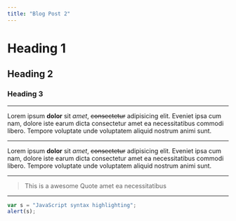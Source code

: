 ```yaml
---
title: "Blog Post 2"
---
```


# Heading 1
## Heading 2
### Heading 3
---

Lorem ipsum **dolor** sit *amet*, ~~consectetur~~ adipisicing elit. Eveniet ipsa cum nam, dolore iste earum dicta consectetur amet ea necessitatibus commodi libero. Tempore voluptate unde voluptatem aliquid nostrum animi sunt.

---

Lorem ipsum **dolor** sit *amet*, ~~consectetur~~ adipisicing elit. Eveniet ipsa cum nam, dolore iste earum dicta consectetur amet ea necessitatibus commodi libero. Tempore voluptate unde voluptatem aliquid nostrum animi sunt.

---
> This is a awesome Quote
> amet ea necessitatibus 

---

```javascript
var s = "JavaScript syntax highlighting";
alert(s);
```